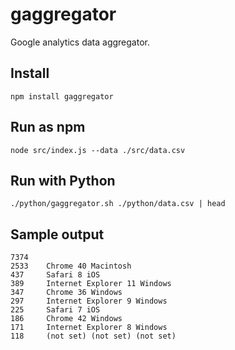 # gaggregator

Google analytics data aggregator.

## Install

```
npm install gaggregator
```

## Run as npm

```
node src/index.js --data ./src/data.csv
```

## Run with Python

```
./python/gaggregator.sh ./python/data.csv | head
```

## Sample output

```
7374
2533 	Chrome 40 Macintosh
437 	Safari 8 iOS
389 	Internet Explorer 11 Windows
347 	Chrome 36 Windows
297 	Internet Explorer 9 Windows
225 	Safari 7 iOS
186 	Chrome 42 Windows
171 	Internet Explorer 8 Windows
118 	(not set) (not set) (not set)
```
